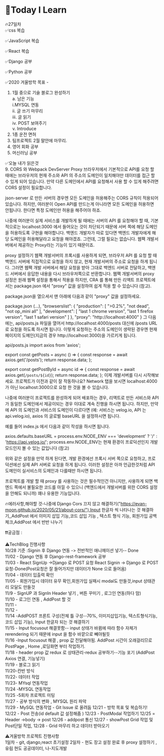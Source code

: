 
# 🎃Today I Learn  
🔥27일차  
✅css 복습  

  

✅JavaScript 복습  


✅React 복습  

✅Django 공부  

✅Python 공부  



✅2020 겨울방학 목표 -  
1. 1월 중으로 기술 블로그 완성하기  
    a. 남은 기능  
        i.MYSQL 연동   
        ii. 글 쓰기 마무리  
        iii. 글 읽기  
        iv. POST 보여주기  
        v. Introduce  
2. 1종 운전 면허  
3. 팀프로젝트 2월 말안에 마무리.  
4. 영어 회화 공부  
5. 머신러닝 공부  


✅오늘 내가 읽은것  
9. CORS 와 Webpack DevServer Proxy
브라우저에서 기본적으로 API를 요청 할 때에는 브라우저의 현재 주소와 API 의 주소의 도메인이 일치해야만 데이터를 접근 할 수 있게 되어 있습니다. 만약 다른 도메인에서 API를 요청해서 사용 할 수 있게 해주려면 CORS 설정이 필요합니다.

json-server 로 만든 서버의 경우엔 모든 도메인을 허용해주는 CORS 규칙이 적용되어있습니다. 하지만, 여러분이 Open API를 만드는게 아니라면 모든 도메인을 허용하면 안됩니다. 한다면 특정 도메인만 허용을 해주어야 하죠.

나중에 여러분이 실제 서비스를 개발하게 될 때에는 서버의 API 를 요청해야 할 때, 기본적으로는 localhost:3000 에서 들어오는 것이 차단되기 때문에 서버 쪽에 해당 도메인을 허용하도록 구현을 해야합니다. 백엔드 개발자가 따로 있다면 백엔드 개발자에게 해당 도메인을 허용해달라고 요청을 해야겠죠. 그런데, 그럴 필요는 없습니다. 웹팩 개발서버에서 제공하는 Proxy라는 기능이 있기 때문이죠.

proxy 설정하기
 웹팩 개발서버의 프록시를 사용하게 되면, 브라우저 API 를 요청 할 때 백엔드 서버에 직접적으로 요청을 하지 않고, 현재 개발서버의 주소로 요청을 하게 됩니다. 그러면 웹팩 개발 서버에서 해당 요청을 받아 그대로 백엔드 서버로 전달하고, 백엔드 서버에서 응답한 내용을 다시 브라우저쪽으로 반환합니다. 웹팩 개발서버의 proxy 설정은 원래 웹팩 설정을 통해서 적용을 하지만, CRA 를 통해 만든 리액트 프로젝트에서는 package.json 에서 "proxy" 값을 설정하여 쉽게 적용 할 수 있습니다 (참고).

package.json을 열으셔서 맨 아래에 다음과 같이 "proxy" 값을 설정하세요.

package.json
  (...),
  "browserslist": {
    "production": [
      ">0.2%",
      "not dead",
      "not op_mini all"
    ],
    "development": [
      "last 1 chrome version",
      "last 1 firefox version",
      "last 1 safari version"
    ]
  },
  "proxy": "http://localhost:4000"
}
그 다음에는, api/posts.js 파일을 열어서 http://localhost:4000/posts 대신에 /posts URL 로 요청을 하도록 하시면 됩니다. 이렇게 요청하는 주소의 도메인이 생략된 경우엔 현재 페이지의 도메인(지금의 경우 http://localhost:3000)을 가르키게 됩니다.

api/posts.js
import axios from 'axios';

export const getPosts = async () => {
  const response = await axios.get('/posts');
  return response.data;
};

export const getPostById = async id => {
  const response = await axios.get(`/posts/${id}`);
  return response.data;
};
이제 개발서버를 다시 시작해보세요. 프로젝트가 이전과 같이 잘 작동하나요? Network 탭을 보시면 localhost:4000가 아닌 localhost:3000으로 요청 한 것을 볼 수 있습니다.



나중에 여러분이 프로젝트를 완성하게 되어 배포하는 경우, 리액트로 만든 서비스와 API가 동일한 도메인에서 제공이되는 경우 이대로 계속 진행을 하시면 됩니다. 하지만, 만약에 API 의 도메인과 서비스의 도메인이 다르다면 (예: 서비스는 velog.io, API 는 api.velog.io), axios 의 글로벌 baseURL 을 설정하시면 됩니다.

예를 들어 index.js 에서 다음과 같이 작성을 하시면 됩니다.

axios.defaults.baseURL = process.env.NODE_ENV === 'development' ? '/' : 'https://api.velog.io/';
process.env.NODE_ENV는 현재 환경이 프로덕션인지 개발모드인지 볼 수 있는 값입니다 (참고)

위와 같은 설정을 만약 하게 된다면, 개발 환경에선 프록시 서버 쪽으로 요청하고, 프로덕션에선 실제 API 서버로 요청을 하게 됩니다. 이러한 설정은 아까 언급한것처럼 API 도메인이 실서비스의 도메인과 다를때만 하시면 됩니다.

프로젝트를 개발 할 때 proxy 를 사용하는 것은 필수적인건 아니지만, 사용하게 되면 백엔드 쪽에서 불필요한 코드를 아낄 수 있으니 (백엔드에서 개발서버를 위한 CORS 설정을 안해도 되니까) 꽤나 유용한 기능입니다.



🔥에러사항,해야할 것-나중에 Django Cors 끄지 않고 해결하기("https://evan-moon.github.io/2020/05/21/about-cors/"),Input 한글자 씩 나타나는 것 해결하기,,AddPost 에서 이미지 삽입 기능,코드 삽입 기능 , 텍스트 형식 기능, 회원가입 공백 체크,AddPost 에서 반반 나누기



❗️❗️궁금점 :   

⚠️TechBlog 진행사항  
10/28 기준 :Signin  후 Django 연동 -> 전반적인 애니메이션 넣기-- Done  
11/02 - Django 연동 후 Django-rest-framework 공부  
11/03 - React SignUp ->Django 로 POST 요청 React Signin -> Django 로 POST 요청-Done(Post요청은 잘 들어가지만 데이터가 None 으로 들어옴)  
11/04 - 데이터 입출력 확인  
11/05 - 회원가입시 데이터 유무 확인,회원가입 실패시 modal도 만들것,input 상태관리 모달도 만들것  
11/9 - SignUP  과 SignIn Header 넣기 , 버튼 꾸미기 , 로그인 연동(하다 맘)  
11/10 - 로그인 연동 , AddPost 할 것    
11/11 -   
11/12 -  
11/14 -AddPOST 프론트 구성(전체 틀 구성--70%, 이미지삽입기능, 텍스트형식기능, 코드 삽입 기능), Input 한글자 되는 것 해결하기  
11/15 - Input focusout 해결못함-- input 상태가 바뀜에 따라 함수 자체가 rerendering 되기 때문에 input 을 함수 바깥으로 빼야될듯  
11/16 -Input focusout 해결 , prop 값 전달해야됨.
AddPost 시간이 오래걸리므로 PostPage , Home ,로딩화면 부터 작업하기.  
11/18 - header prop 값 redux 로 상태관리-redux 공부하기--기능 포기 (AddPost Axios 연결, 기능넣기)  
11/19 - 블로그 읽기  
11/20-칸반 방식  
11/22- 데이터 작업  
11/23- MYsql 연동작업  
11/24 -MYSQL 연동작업  
11/25 -5회차 프로젝트 미팅  
11/27 - 공부 방식의 변화 , MYSQL 원리 파악  
11/29 - MySQL 연동작업 - Git Issue 로 올려둠
12/21 - 방학 목표 및 복습하기!
12/22 - Post 전송(id default 값 설정해줌 )
12/23 - PostModal 작업하기
12/25 = Header ->body -> post
12/26 - addpost 통신
12/27 - showPost Grid 작업 및 Post단일 작업,
12/28 - Grid 마무리 하고 데이터 받아오기



⚠️겨울방학 프로젝트 진행사항  
    1일차 - git, django,react 초기설정
    2일차 - 현도 장고 설정 완료 후 proxy 설정하기 , 유림 현도 공공데이터, 나-지도개발 

    










